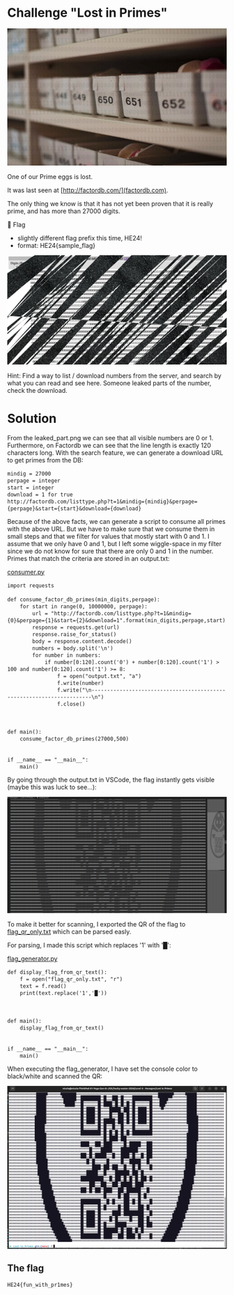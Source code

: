 # Challenge "Lost in Primes"
![Banner Image](banner.jpg)

One of our Prime eggs is lost.

It was last seen at [http://factordb.com/](factordb.com).

The only thing we know is that it has not yet been proven that it is really prime, and has more than 27000 digits.

🚩 Flag
- slightly different flag prefix this time, HE24!
- format: HE24{sample_flag}

![leaked_part.png](leaked_part.png)

Hint: Find a way to list / download numbers from the server, and search by what you can read and see here. Someone leaked parts of the number, check the download.

# Solution
From the leaked_part.png we can see that all visible numbers are 0 or 1. Furthermore, on Factordb we can see that the line length is exactly 120 characters long. With the search feature, we can generate a download URL to get primes from the DB:

    mindig = 27000
    perpage = integer
    start = integer
    download = 1 for true
    http://factordb.com/listtype.php?t=1&mindig={mindig}&perpage={perpage}&start={start}&download={download}

Because of the above facts, we can generate a script to consume all primes with the above URL. But we have to make sure that we consume them in small steps and that we filter for values that mostly start with 0 and 1. I assume that we only have 0 and 1, but I left some wiggle-space in my filter since we do not know for sure that there are only 0 and 1 in the number. Primes that match the criteria are stored in an output.txt:

[consumer.py](consumer.py)

    import requests

    def consume_factor_db_primes(min_digits,perpage):
        for start in range(0, 10000000, perpage):
            url = "http://factordb.com/listtype.php?t=1&mindig={0}&perpage={1}&start={2}&download=1".format(min_digits,perpage,start)
            response = requests.get(url) 
            response.raise_for_status()
            body = response.content.decode()
            numbers = body.split('\n')
            for number in numbers:
                if number[0:120].count('0') + number[0:120].count('1') > 100 and number[0:120].count('1') >= 8:
                    f = open("output.txt", "a")
                    f.write(number)
                    f.write("\n----------------------------------------------------------------------\n")
                    f.close()



    def main():
        consume_factor_db_primes(27000,500)


    if __name__ == "__main__":
        main()

By going through the output.txt in VSCode, the flag instantly gets visible (maybe this was luck to see...):

![flag_in_output.png](flag_in_output.png)

To make it better for scanning, I exported the QR of the flag to [flag_qr_only.txt](flag_qr_only.txt) which can be parsed easly.

For parsing, I made this script which replaces '1' with '█':

[flag_generator.py](flag_generator.py)

    def display_flag_from_qr_text():
        f = open("flag_qr_only.txt", "r")
        text = f.read()
        print(text.replace('1','█'))



    def main():
        display_flag_from_qr_text()


    if __name__ == "__main__":
        main()

When executing the flag_generator, I have set the console color to black/white and scanned the QR:

![generated_flag.png](generated_flag.png)

## The flag
    HE24{fun_with_pr1mes}
